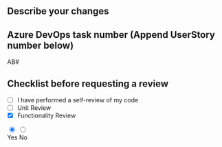 ## Describe your changes


## Azure DevOps task number (Append UserStory number below)
AB#

## Checklist before requesting a review
- [ ] I have performed a self-review of my code
- [ ] Unit Review
- [X] Functionality Review

<form action="">
  <input type="radio" name="rdo" id="yes" checked />
  <input type="radio" name="rdo" id="no"/>
  <div class="switch">
    <label for="yes">Yes</label>
    <label for="no">No</label>
    <span></span>
  </div>
</form>

